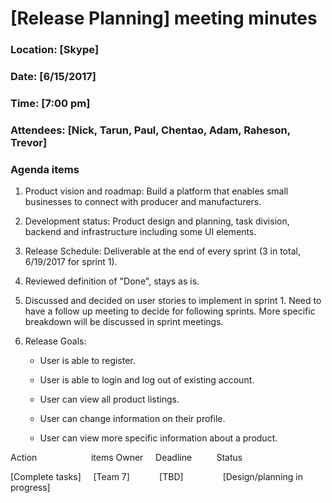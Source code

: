 # [Release Planning] meeting minutes

### Location: [Skype]

### Date: [6/15/2017]

### Time: [7:00 pm]

### Attendees: [Nick, Tarun, Paul, Chentao, Adam, Raheson, Trevor]

### Agenda items

1. Product vision and roadmap: Build a platform that enables small businesses to connect with producer and
manufacturers.

2. Development status: Product design and planning, task division, backend and infrastructure
including some UI elements.

3. Release Schedule: Deliverable at the end of every sprint (3 in total,  6/19/2017 for sprint 1).

4. Reviewed definition of "Done", stays as is.

5. Discussed and decided on user stories to implement in sprint 1. Need to have a follow up meeting to decide
for following sprints. More specific breakdown will be discussed in sprint meetings. 

6. Release Goals: 

    * User is able to register. 

    * User is able to login and log out of existing account.

    * User can view all product listings.  

    * User can change information on their profile.

    * User can view more specific information about a product.

Action&nbsp;&nbsp;&nbsp;&nbsp;&nbsp;&nbsp;&nbsp;&nbsp;&nbsp;&nbsp;&nbsp;&nbsp;&nbsp;&nbsp;&nbsp;&nbsp;&nbsp;&nbsp;&nbsp;&nbsp;&nbsp;&nbsp;items Owner&nbsp;&nbsp;&nbsp;&nbsp;&nbsp;Deadline&nbsp;&nbsp;&nbsp;&nbsp;&nbsp;&nbsp;&nbsp;&nbsp;&nbsp;&nbsp;Status

[Complete tasks]&nbsp;&nbsp;&nbsp;&nbsp;&nbsp;[Team 7]&nbsp;&nbsp;&nbsp;&nbsp;&nbsp;&nbsp;&nbsp;&nbsp;&nbsp;&nbsp;&nbsp;&nbsp;[TBD]&nbsp;&nbsp;&nbsp;&nbsp;&nbsp;&nbsp;&nbsp;&nbsp;&nbsp;&nbsp;&nbsp;&nbsp;&nbsp;&nbsp;&nbsp;&nbsp;[Design/planning in progress]



